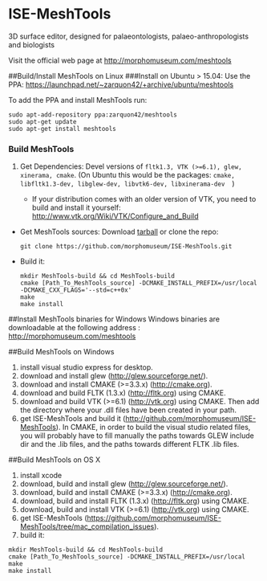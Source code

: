 # ISE-MeshTools
3D surface editor, designed for palaeontologists, palaeo-anthropologists and biologists

Visit the official web page at http://morphomuseum.com/meshtools


##Build/Install MeshTools on Linux
###Install on Ubuntu > 15.04:
Use the PPA: https://launchpad.net/~zarquon42/+archive/ubuntu/meshtools
    
To add the PPA and install MeshTools run:

    
    sudo apt-add-repository ppa:zarquon42/meshtools
    sudo apt-get update
    sudo apt-get install meshtools
    
    
### Build MeshTools

1. Get Dependencies: Devel versions of ```fltk1.3, VTK (>=6.1), glew, xinerama, cmake```. (On Ubuntu this would be the packages:   ```cmake, libfltk1.3-dev, libglew-dev, libvtk6-dev, libxinerama-dev  ```)


      * If your distribution comes with an older version of VTK, you need to build and install it yourself: http://www.vtk.org/Wiki/VTK/Configure_and_Build
* Get MeshTools sources: Download [tarball](https://github.com/morphomuseum/ISE-MeshTools/archive/master.zip) or clone the repo:
  
  ```git clone https://github.com/morphomuseum/ISE-MeshTools.git```
* Build it:
 
  ```
  mkdir MeshTools-build && cd MeshTools-build
  cmake [Path_To_MeshTools_source] -DCMAKE_INSTALL_PREFIX=/usr/local -DCMAKE_CXX_FLAGS='--std=c++0x'
  make 
  make install
   ```

##Install MeshTools binaries for Windows 
Windows binaries are downloadable at the following address : http://morphomuseum.com/meshtools 
  
##Build MeshTools on Windows
1.  install visual studio express for desktop.
2.  download and install glew (http://glew.sourceforge.net/). 
3.  download and install CMAKE (>=3.3.x) (http://cmake.org).
4.  download and build FLTK (1.3.x) (http://fltk.org) using CMAKE. 
5.  download and build VTK (>=6.1) (http://vtk.org) using CMAKE. Then add the directory where your .dll files have been created in your path.
6.  get ISE-MeshTools and build it (http://github.com/morphomuseum/ISE-MeshTools). In CMAKE, in order to build the visual studio related files, you will probably have to fill manually the paths towards GLEW include dir and the .lib files, and the paths towards different FLTK .lib files.

##Build MeshTools on OS X

1.  install xcode
2.  download, build  and install glew (http://glew.sourceforge.net/). 
3.  download, build and install CMAKE (>=3.3.x) (http://cmake.org).
4.  download, build and install FLTK (1.3.x) (http://fltk.org) using CMAKE. 
5.  download, build and install VTK (>=6.1) (http://vtk.org) using CMAKE.
6.  get ISE-MeshTools (https://github.com/morphomuseum/ISE-MeshTools/tree/mac_compilation_issues).
7.  build it:
  ```
  mkdir MeshTools-build && cd MeshTools-build
  cmake [Path_To_MeshTools_source] -DCMAKE_INSTALL_PREFIX=/usr/local
  make 
  make install    
    
    

